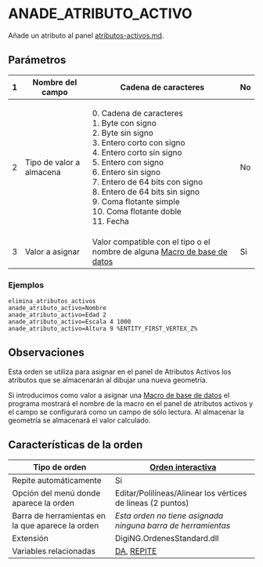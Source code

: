 # ANADE\_ATRIBUTO\_ACTIVO

Añade un atributo al panel [atributos-activos.md](../../../paneles/atributos-activos.md "mention").

## Parámetros



| 1 | Nombre del campo         | Cadena de caracteres                                                                                                                                                                                                                                                                                                    | No |
| - | ------------------------ | ----------------------------------------------------------------------------------------------------------------------------------------------------------------------------------------------------------------------------------------------------------------------------------------------------------------------- | -- |
| 2 | Tipo de valor a almacena | <p>0. Cadena de caracteres<br>1. Byte con signo<br>2. Byte sin signo<br>3. Entero corto con signo<br>4. Entero corto sin signo<br>5. Entero con signo<br>6. Entero sin signo<br>7. Entero de 64 bits con signo<br>8. Entero de 64 bits sin signo<br>9. Coma flotante simple<br>10. Coma flotante doble<br>11. Fecha</p> | No |
| 3 | Valor a asignar          | Valor compatible con el tipo o el nombre de alguna [Macro de base de datos](../../../../editor-de-tablas-de-codigos/pestanas/base-de-datos/macros-de-base-de-datos.md)                                                                                                                                                  | Si |

### Ejemplos

```
elimina_atributos_activos
anade_atributo_activo=Nombre
anade_atributo_activo=Edad 2
anade_atributo_activo=Escala 4 1000
anade_atributo_activo=Altura 9 %ENTITY_FIRST_VERTEX_Z%
```

## Observaciones

Esta orden se utiliza para asignar en el panel de Atributos Activos los atributos que se almacenarán al dibujar una nueva geometría.

Si introducimos como valor a asignar una [Macro de base de datos](../../../../editor-de-tablas-de-codigos/pestanas/base-de-datos/macros-de-base-de-datos.md) el programa mostrará el nombre de la macro en el panel de atributos activos y el campo se configurará como un campo de sólo lectura. Al almacenar la geometría se almacenará el valor calculado.



## Características de la orden

| Tipo de orden                                    | [Orden interactiva](alinear.md)                                                                                                                                                                                                                                                                                          |
| ------------------------------------------------ | ------------------------------------------------------------------------------------------------------------------------------------------------------------------------------------------------------------------------------------------------------------------------------------------------------------------------ |
| Repite automáticamente                           | Si                                                                                                                                                                                                                                                                                                                       |
| Opción del menú donde aparece la orden           | Editar/Polilíneas/Alinear los vértices de líneas (2 puntos)                                                                                                                                                                                                                                                              |
| Barra de herramientas en la que aparece la orden | _Esta orden no tiene asignada ninguna barra de herramientas_                                                                                                                                                                                                                                                             |
| Extensión                                        | DigiNG.OrdenesStandard.dll                                                                                                                                                                                                                                                                                               |
| Variables relacionadas                           | [DA](/digi3d-net/referencia/digi3d.net/ventana-de-dibujo/ordenes/a/DA.html), [REPITE](/digi3d-net/referencia/digi3d.net/ventana-de-dibujo/ordenes/a/REPITE.html) |
